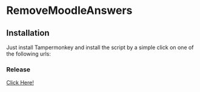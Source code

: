 # RemoveMoodleAnswers

## Installation
Just install Tampermonkey and install the script by a simple
click on one of the following urls:

### Release
[Click Here!](https://github.com/Alex3434/RemoveMoodleAnswers/raw/master/Remove%20Moodle%20Answers.user.js)
